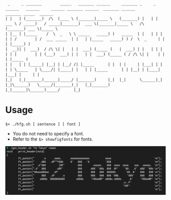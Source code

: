 ```
 _     _ _______        _____   _______ ______     _______ _     _ ______   ______     ______ _______ ______  _______ ______         _______ _____  ______  
| |   | (_______)  /\  (____ \ (_______|_____ \   (_______) |   | |  ___ \ / _____)   / _____|_______)  ___ \(_______|_____ \   /\  (_______) ___ \(_____ \ 
| |__ | |_____    /  \  _   \ \ _____   _____) )   _____  | |   | | |   | | /        | /  ___ _____  | |   | |_____   _____) ) /  \  _     | |   | |_____) )
|  __)| |  ___)  / /\ \| |   | |  ___) (_____ (   |  ___) | |   | | |   | | |        | | (___)  ___) | |   | |  ___) (_____ ( / /\ \| |    | |   | (_____ ( 
| |   | | |_____| |__| | |__/ /| |_____      | |  | |     | |___| | |   | | \_____   | \____/| |_____| |   | | |_____      | | |__| | |____| |___| |     | |
|_|   |_|_______)______|_____/ |_______)     |_|  |_|      \______|_|   |_|\______)   \_____/|_______)_|   |_|_______)     |_|______|\______)_____/      |_|
```

# Usage
```
$> ./hfg.sh [ sentence ] [ font ]
```

- You do not need to specify a font.
- Refer to the `$> showfigfonts` for fonts.

![sample](https://github.com/tharaguc/Header_function_generator/blob/image/sample2.png)